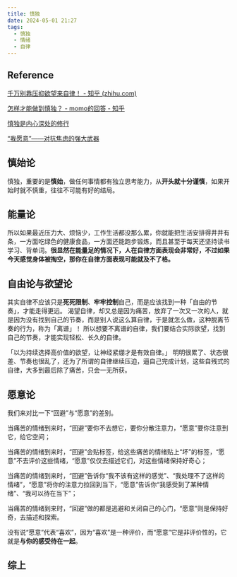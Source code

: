 ```yaml
---
title: 慎独
date: 2024-05-01 21:27
tags:
  - 慎独
  - 情绪
  - 自律
---
```

## Reference

[千万别靠压抑欲望来自律！ - 知乎 (zhihu.com)](https://zhuanlan.zhihu.com/p/680954424)

[怎样才能做到慎独？ - momo的回答 - 知乎](https://www.zhihu.com/question/418155219/answer/1442940277)

[慎独是内心深处的修行](http://www.81.cn/jfjbmap/content/2020-11/17/content_276054.htm)

[“我愿意”——对抗焦虑的强大武器](https://zhuanlan.zhihu.com/p/468585897)

## 慎始论

慎独，重要的是**慎始**，做任何事情都有独立思考能力，从**开头就十分谨慎**，如果开始时就不慎重，往往不可能有好的结局。

## 能量论

所以如果最近压力大、烦恼少，工作生活都没那么累，你就能把生活安排得井井有条，一方面吃绿色的健康食品，一方面还能跑步锻炼，而且甚至于每天还坚持读书学习、背单词。**很显然在能量足的情况下，人在自律方面表现会非常好，不过如果今天感觉身体被掏空，那你在自律方面表现可能就及不了格。**

## 自由论与欲望论

其实自律不应该只是**死死限制**、**牢牢控制**自己，而是应该找到一种「自由的节奏」，才能走得更远。 渴望自律，却又总是因为痛苦，放弃了一次又一次的人，就是因为没有找到自己的节奏，而是别人说这么算自律，于是就怎么做，这种脱离节奏的行为，称为「离谱」！ 所以想要不离谱的自律，我们要结合实际欲望，找到自己的节奏，才能实现轻松、长久的自律。

「以为持续选择高价值的欲望，让神经紧绷才是有效自律。」 明明很累了、状态很差、节奏也很乱了，还为了所谓的自律继续压迫，逼自己完成计划，这些自残式的自律，大多到最后除了痛苦，只会一无所获。

## 愿意论

我们来对比一下“回避”与“愿意”的差别。

当痛苦的情绪到来时，“回避”要你不去想它，要你分散注意力，“愿意”要你注意到它，给它空间；

当痛苦的情绪到来时，“回避”会贴标签，给这些痛苦的情绪贴上“坏”的标签，“愿意”不去评价这些情绪，“愿意”仅仅去描述它们，对这些情绪保持好奇心；

当痛苦的情绪到来时，“回避”告诉你“我不该有这样的感觉”、“我处理不了这样的情绪”，“愿意”将你的注意力拉回到当下，“愿意”告诉你“我感受到了某种情绪”、“我可以待在当下”；

当痛苦的情绪到来时，“回避”做的都是逃避和关闭自己的心门，“愿意”则是保持好奇，去描述和探索。

没有说“愿意”代表“喜欢”，因为“喜欢”是一种评价，而“愿意”它是非评价性的，它就是**与你的感受待在一起**。

## 综上

